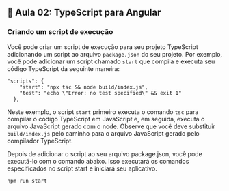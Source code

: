 ## 📝 Aula 02: TypeScript para Angular
### Criando um script de execução
Você pode criar um script de execução para seu projeto TypeScript adicionando um script ao arquivo ``package.json`` do seu projeto. Por exemplo, você pode adicionar um script chamado ``start`` que compila e executa seu código TypeScript da seguinte maneira:
```
"scripts": {
    "start": "npx tsc && node build/index.js",
    "test": "echo \"Error: no test specified\" && exit 1"
  },
```
Neste exemplo, o script ``start`` primeiro executa o comando ``tsc`` para compilar o código TypeScript em JavaScript e, em seguida, executa o arquivo JavaScript gerado com o node. Observe que você deve substituir ``build/index.js`` pelo caminho para o arquivo JavaScript gerado pelo compilador TypeScript.

Depois de adicionar o script ao seu arquivo package.json, você pode executá-lo com o comando abaixo. Isso executará os comandos especificados no script start e iniciará seu aplicativo.
```
npm run start
```